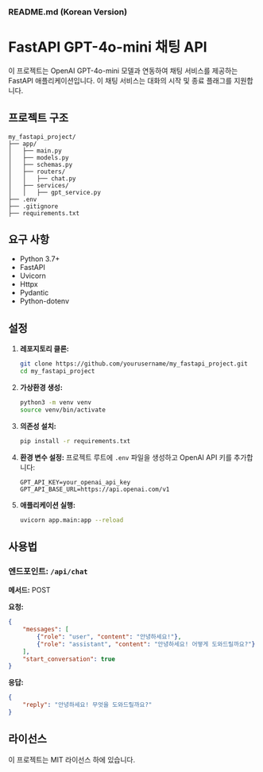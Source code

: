 ### README.md (Korean Version)

# FastAPI GPT-4o-mini 채팅 API

이 프로젝트는 OpenAI GPT-4o-mini 모델과 연동하여 채팅 서비스를 제공하는 FastAPI 애플리케이션입니다. 이 채팅 서비스는 대화의 시작 및 종료 플래그를 지원합니다.

## 프로젝트 구조

```
my_fastapi_project/
├── app/
│   ├── main.py
│   ├── models.py
│   ├── schemas.py
│   ├── routers/
│   │   ├── chat.py
│   ├── services/
│   │   ├── gpt_service.py
├── .env
├── .gitignore
├── requirements.txt
```

## 요구 사항

- Python 3.7+
- FastAPI
- Uvicorn
- Httpx
- Pydantic
- Python-dotenv

## 설정

1. **레포지토리 클론:**
    ```bash
    git clone https://github.com/yourusername/my_fastapi_project.git
    cd my_fastapi_project
    ```

2. **가상환경 생성:**
    ```bash
    python3 -m venv venv
    source venv/bin/activate
    ```

3. **의존성 설치:**
    ```bash
    pip install -r requirements.txt
    ```

4. **환경 변수 설정:**
    프로젝트 루트에 `.env` 파일을 생성하고 OpenAI API 키를 추가합니다:
    ```plaintext
    GPT_API_KEY=your_openai_api_key
    GPT_API_BASE_URL=https://api.openai.com/v1
    ```

5. **애플리케이션 실행:**
    ```bash
    uvicorn app.main:app --reload
    ```

## 사용법

### 엔드포인트: `/api/chat`

**메서드:** POST

**요청:**
```json
{
    "messages": [
        {"role": "user", "content": "안녕하세요!"},
        {"role": "assistant", "content": "안녕하세요! 어떻게 도와드릴까요?"}
    ],
    "start_conversation": true
}
```

**응답:**
```json
{
    "reply": "안녕하세요! 무엇을 도와드릴까요?"
}
```

## 라이선스

이 프로젝트는 MIT 라이선스 하에 있습니다.